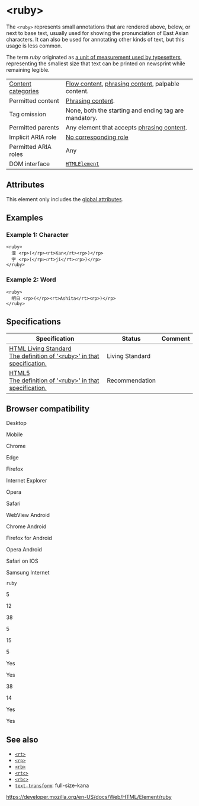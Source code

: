 &lt;ruby&gt;
============

The `<ruby>` represents small annotations that are rendered above, below, or next to base text, usually used for showing the pronunciation of East Asian characters. It can also be used for annotating other kinds of text, but this usage is less common.

The term *ruby* originated as [a unit of measurement used by typesetters](https://en.wikipedia.org/wiki/Agate_(typography)), representing the smallest size that text can be printed on newsprint while remaining legible.

<table><tbody><tr class="odd"><td><a href="https://developer.mozilla.org/en-US/docs/Web/Guide/HTML/Content_categories">Content categories</a></td><td><a href="https://developer.mozilla.org/en-US/docs/Web/Guide/HTML/Content_categories#flow_content">Flow content</a>, <a href="https://developer.mozilla.org/en-US/docs/Web/Guide/HTML/Content_categories#phrasing_content">phrasing content</a>, palpable content.</td></tr><tr class="even"><td>Permitted content</td><td><a href="https://developer.mozilla.org/en-US/docs/Web/Guide/HTML/Content_categories#phrasing_content">Phrasing content</a>.</td></tr><tr class="odd"><td>Tag omission</td><td>None, both the starting and ending tag are mandatory.</td></tr><tr class="even"><td>Permitted parents</td><td>Any element that accepts <a href="https://developer.mozilla.org/en-US/docs/Web/Guide/HTML/Content_categories#phrasing_content">phrasing content</a>.</td></tr><tr class="odd"><td>Implicit ARIA role</td><td><a href="https://www.w3.org/TR/html-aria/#dfn-no-corresponding-role">No corresponding role</a></td></tr><tr class="even"><td>Permitted ARIA roles</td><td>Any</td></tr><tr class="odd"><td>DOM interface</td><td><a href="https://developer.mozilla.org/en-US/docs/Web/API/HTMLElement"><code>HTMLElement</code></a></td></tr></tbody></table>

Attributes
----------

This element only includes the [global attributes](../global_attributes).

Examples
--------

### Example 1: Character

    <ruby>
      漢 <rp>(</rp><rt>Kan</rt><rp>)</rp>
      字 <rp>(</rp><rt>ji</rt><rp>)</rp>
    </ruby>

### Example 2: Word

    <ruby>
      明日 <rp>(</rp><rt>Ashita</rt><rp>)</rp>
    </ruby>

Specifications
--------------

<table><thead><tr class="header"><th>Specification</th><th>Status</th><th>Comment</th></tr></thead><tbody><tr class="odd"><td><a href="https://html.spec.whatwg.org/multipage/semantics.html#the-ruby-element">HTML Living Standard<br />
<span class="small">The definition of '&lt;ruby&gt;' in that specification.</span></a></td><td><span class="spec-living">Living Standard</span></td><td></td></tr><tr class="even"><td><a href="https://www.w3.org/TR/html52/textlevel-semantics.html#the-ruby-element">HTML5<br />
<span class="small">The definition of '&lt;ruby&gt;' in that specification.</span></a></td><td><span class="spec-rec">Recommendation</span></td><td></td></tr></tbody></table>

Browser compatibility
---------------------

Desktop

Mobile

Chrome

Edge

Firefox

Internet Explorer

Opera

Safari

WebView Android

Chrome Android

Firefox for Android

Opera Android

Safari on IOS

Samsung Internet

`ruby`

5

12

38

5

15

5

Yes

Yes

38

14

Yes

Yes

See also
--------

-   [`<rt>`](rt)
-   [`<rp>`](rp)
-   [`<rb>`](rb)
-   [`<rtc>`](rtc)
-   [`<rbc>`](https://developer.mozilla.org/en-US/docs/Web/HTML/Element/rbc)
-   [`text-transform`](https://developer.mozilla.org/en-US/docs/Web/CSS/text-transform): full-size-kana

<a href="https://developer.mozilla.org/en-US/docs/Web/HTML/Element/ruby" class="_attribution-link">https://developer.mozilla.org/en-US/docs/Web/HTML/Element/ruby</a>
